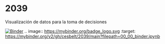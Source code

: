 # 2039
Visualización de datos para la toma de decisiones

[![Binder](https://mybinder.org/badge_logo.svg)](https://mybinder.org/v2/gh/cesbelt/2039/main?filepath=00_00_binder.ipynb)
.. image:: https://mybinder.org/badge_logo.svg
 :target: https://mybinder.org/v2/gh/cesbelt/2039/main?filepath=00_00_binder.ipynb
